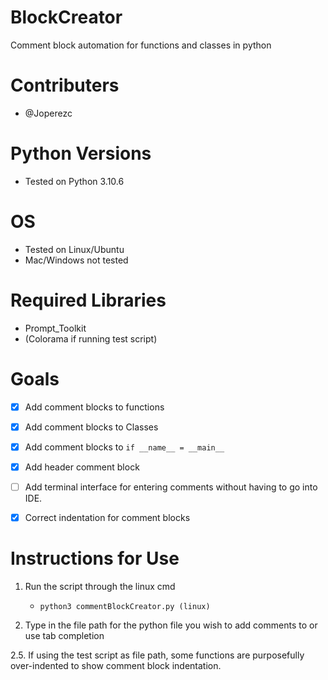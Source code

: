 # BlockCreator
Comment block automation for functions and classes in python

# Contributers
* @Joperezc

# Python Versions
* Tested on Python 3.10.6

# OS
* Tested on Linux/Ubuntu
* Mac/Windows not tested

# Required Libraries
* Prompt_Toolkit
* (Colorama if running test script)

# Goals
- [x] Add comment blocks to functions
- [x] Add comment blocks to Classes
- [x] Add comment blocks to ```if __name__ = __main__```
- [x] Add header comment block
- [ ] Add terminal interface for entering comments without having
  to go into IDE.
- [x] Correct indentation for comment blocks


# Instructions for Use
1. Run the script through the linux cmd
    * ```python3 commentBlockCreator.py (linux)```
      
2. Type in the file path for the python file
   you wish to add comments to or use tab completion
   
2.5. If using the test script as file path,
    some functions are purposefully over-indented
    to show comment block indentation.
